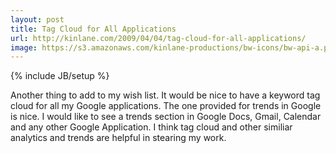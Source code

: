```yaml
---
layout: post
title: Tag Cloud for All Applications
url: http://kinlane.com/2009/04/04/tag-cloud-for-all-applications/
image: https://s3.amazonaws.com/kinlane-productions/bw-icons/bw-api-a.png
---
```

{% include JB/setup %}
<p>
     Another thing to add to my wish list. It would be nice to have a keyword tag cloud for all my Google applications. The one provided for trends in Google is nice. I would like to see a trends section in Google Docs, Gmail, Calendar and any other Google Application. I think tag cloud and other similiar analytics and trends are helpful in stearing my work.
</p>